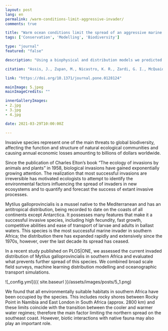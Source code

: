 ```yaml
---
layout: post
lang: en
permalink: /warm-conditions-limit-aggressive-invader/
comments: true

title: "Warm ocean conditions limit the spread of an aggressive marine invader"
tags: ['Conservation', 'Modelling', 'Biodiversity']

type: "journal"
featured: "false"

description: "Using a biophysical and distribution models we predicted that all suitable habitats in southern Africa have been occupied by an aggressive marine invader."

citation: "Assis, J., Zupan, M., Nicastro, K. R., Zardi, G. I., McQuaid, C. D., and Serrão, E. A. (2015). Oceanographic Conditions Limit the Spread of a Marine Invader along Southern African Shores. PLoS One 10, e0128124."

link: "https://doi.org/10.1371/journal.pone.0128124"

mainImage: 5.jpeg
mainImageCredits: ""

innerGalleryImages:
- 2.jpg
- 3.jpg
- 4.jpg

date: 2021-03-29T10:00:00Z

---
```


Invasive species represent one of the main threats to global biodiversity, affecting the function and structure of natural ecological communities and causing annual economic losses amounting to billions of dollars worldwide.

Since the publication of Charles Elton’s book “The ecology of invasions by animals and plants” in 1958, biological invasions have gained exponentially growing attention. The realization that most successful invasions are irreversible has motivated ecologists to attempt to identify the environmental factors influencing the spread of invaders in new ecosystems and to quantify and forecast the success of extant invasive processes.

Mytilus galloprovincialis is a mussel native to the Mediterranean and has an antitropical distribution, being recorded to date on the coasts of all continents except Antarctica. It possesses many features that make it a successful invasive species, including high fecundity, fast growth, competitive abilities and ease of transport of larvae and adults in ballast waters. This species is the most successful marine invader in southern Africa; the distribution there has expanded rapidly and extensively since the 1970s, however, over the last decade its spread has ceased.

In a recent study published on PLOS|ONE, we assessed the current invaded distribution of Mytilus galloprovincialis in southern Africa and evaluated what prevents further spread of this species. We combined broad scale field surveys, machine learning distribution modelling and oceanographic transport simulations.

![_config.yml]({{ site.baseurl }}/assets/images/posts/5_1.png)

We found that all environmentally suitable habitats in southern Africa have been occupied by the species. This includes rocky shores between Rocky Point in Namibia and East London in South Africa (approx. 2800 km) and these limits coincide with the transition between the cooler and warmer water regimes; therefore the main factor limiting the northern spread on the southeast coast. However, biotic interactions with native fauna may also play an important role.

